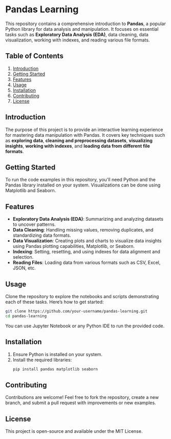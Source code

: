 # Pandas Learning

This repository contains a comprehensive introduction to **Pandas**, a popular Python library for data analysis and manipulation. It focuses on essential tasks such as **Exploratory Data Analysis (EDA)**, data cleaning, data visualization, working with indexes, and reading various file formats.

## Table of Contents
1. [Introduction](#introduction)
2. [Getting Started](#getting-started)
3. [Features](#features)
4. [Usage](#usage)
5. [Installation](#installation)
6. [Contributing](#contributing)
7. [License](#license)

## Introduction
The purpose of this project is to provide an interactive learning experience for mastering data manipulation with Pandas. It covers key techniques such as **exploring data**, **cleaning and preprocessing datasets**, **visualizing insights**, **working with indexes**, and **loading data from different file formats**.

## Getting Started
To run the code examples in this repository, you'll need Python and the Pandas library installed on your system. Visualizations can be done using Matplotlib and Seaborn.

## Features
- **Exploratory Data Analysis (EDA)**: Summarizing and analyzing datasets to uncover patterns.
- **Data Cleaning**: Handling missing values, removing duplicates, and standardizing data formats.
- **Data Visualization**: Creating plots and charts to visualize data insights using Pandas plotting capabilities, Matplotlib, or Seaborn.
- **Indexing**: Setting, resetting, and using indexes for data alignment and selection.
- **Reading Files**: Loading data from various formats such as CSV, Excel, JSON, etc.

## Usage
Clone the repository to explore the notebooks and scripts demonstrating each of these tasks. Here’s how to get started:

```bash
git clone https://github.com/your-username/pandas-learning.git
cd pandas-learning
```

You can use Jupyter Notebook or any Python IDE to run the provided code.

## Installation
1. Ensure Python is installed on your system.
2. Install the required libraries:
    ```bash
    pip install pandas matplotlib seaborn
    ```

## Contributing
Contributions are welcome! Feel free to fork the repository, create a new branch, and submit a pull request with improvements or new examples.

## License
This project is open-source and available under the MIT License.


